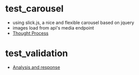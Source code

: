 # test_carousel

- using slick.js, a nice and flexible carousel based on jquery
- images load from api's media endpoint
- [Thought Process](https://github.com/valdelisle/test_carousel/blob/master/Thought%20Process.md)
# test_validation
- [Analysis and response](https://github.com/valdelisle/test_carousel/blob/master/Product%20Feed%20Validation.md)
